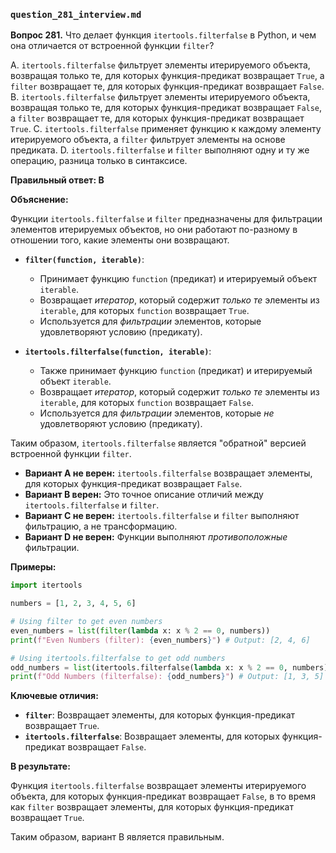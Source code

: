### `question_281_interview.md`

**Вопрос 281.** Что делает функция `itertools.filterfalse` в Python, и чем она отличается от встроенной функции `filter`?

A.  `itertools.filterfalse` фильтрует элементы итерируемого объекта, возвращая только те, для которых функция-предикат возвращает `True`, а `filter` возвращает те, для которых функция-предикат возвращает `False`.
B.  `itertools.filterfalse` фильтрует элементы итерируемого объекта, возвращая только те, для которых функция-предикат возвращает `False`, а `filter` возвращает те, для которых функция-предикат возвращает `True`.
C.  `itertools.filterfalse` применяет функцию к каждому элементу итерируемого объекта, а `filter` фильтрует элементы на основе предиката.
D.  `itertools.filterfalse` и `filter` выполняют одну и ту же операцию, разница только в синтаксисе.

**Правильный ответ: B**

**Объяснение:**

Функции `itertools.filterfalse` и `filter` предназначены для фильтрации элементов итерируемых объектов, но они работают по-разному в отношении того, какие элементы они возвращают.

*   **`filter(function, iterable)`**:
    *   Принимает функцию `function` (предикат) и итерируемый объект `iterable`.
    *   Возвращает *итератор*, который содержит *только те* элементы из `iterable`, для которых `function` возвращает `True`.
    *   Используется для *фильтрации* элементов, которые удовлетворяют условию (предикату).

*   **`itertools.filterfalse(function, iterable)`**:
    *   Также принимает функцию `function` (предикат) и итерируемый объект `iterable`.
    *   Возвращает *итератор*, который содержит *только те* элементы из `iterable`, для которых `function` возвращает `False`.
    *   Используется для *фильтрации* элементов, которые *не* удовлетворяют условию (предикату).

Таким образом, `itertools.filterfalse` является "обратной" версией встроенной функции `filter`.

*   **Вариант A не верен:** `itertools.filterfalse` возвращает элементы, для которых функция-предикат возвращает `False`.
*   **Вариант B верен:** Это точное описание отличий между `itertools.filterfalse` и `filter`.
*   **Вариант C не верен:** `itertools.filterfalse` и `filter` выполняют фильтрацию, а не трансформацию.
*   **Вариант D не верен:** Функции выполняют *противоположные* фильтрации.

**Примеры:**

```python
import itertools

numbers = [1, 2, 3, 4, 5, 6]

# Using filter to get even numbers
even_numbers = list(filter(lambda x: x % 2 == 0, numbers))
print(f"Even Numbers (filter): {even_numbers}") # Output: [2, 4, 6]

# Using itertools.filterfalse to get odd numbers
odd_numbers = list(itertools.filterfalse(lambda x: x % 2 == 0, numbers))
print(f"Odd Numbers (filterfalse): {odd_numbers}") # Output: [1, 3, 5]
```

**Ключевые отличия:**

*   **`filter`**: Возвращает элементы, для которых функция-предикат возвращает `True`.
*   **`itertools.filterfalse`**: Возвращает элементы, для которых функция-предикат возвращает `False`.

**В результате:**

Функция `itertools.filterfalse` возвращает элементы итерируемого объекта, для которых функция-предикат возвращает `False`, в то время как `filter` возвращает элементы, для которых функция-предикат возвращает `True`.

Таким образом, вариант B является правильным.
